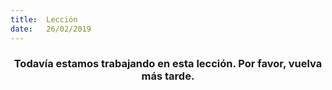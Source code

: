 ```yaml
---
title:  Lección
date:   26/02/2019
---
```


### <center>Todavía estamos trabajando en esta lección. Por favor, vuelva más tarde.</center>